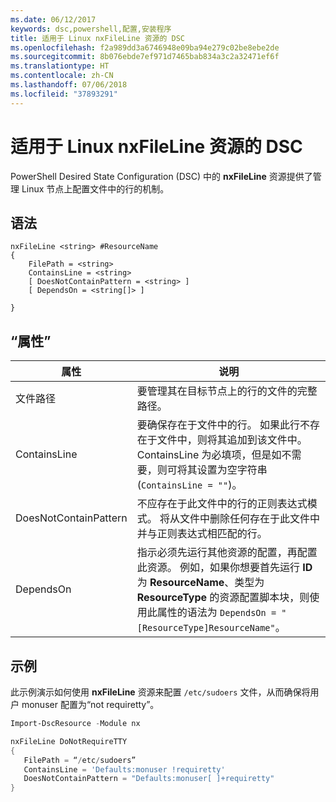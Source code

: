 ```yaml
---
ms.date: 06/12/2017
keywords: dsc,powershell,配置,安装程序
title: 适用于 Linux nxFileLine 资源的 DSC
ms.openlocfilehash: f2a989dd3a6746948e09ba94e279c02be8ebe2de
ms.sourcegitcommit: 8b076ebde7ef971d7465bab834a3c2a32471ef6f
ms.translationtype: HT
ms.contentlocale: zh-CN
ms.lasthandoff: 07/06/2018
ms.locfileid: "37893291"
---
```

# <a name="dsc-for-linux-nxfileline-resource"></a>适用于 Linux nxFileLine 资源的 DSC

PowerShell Desired State Configuration (DSC) 中的 **nxFileLine** 资源提供了管理 Linux 节点上配置文件中的行的机制。

## <a name="syntax"></a>语法

```
nxFileLine <string> #ResourceName
{
    FilePath = <string>
    ContainsLine = <string>
    [ DoesNotContainPattern = <string> ]
    [ DependsOn = <string[]> ]

}
```

## <a name="properties"></a>“属性”

|  属性 |  说明 |
|---|---|
| 文件路径| 要管理其在目标节点上的行的文件的完整路径。|
| ContainsLine| 要确保存在于文件中的行。 如果此行不存在于文件中，则将其追加到该文件中。 ContainsLine 为必填项，但是如不需要，则可将其设置为空字符串 (`ContainsLine = ""`)。|
| DoesNotContainPattern| 不应存在于此文件中的行的正则表达式模式。 将从文件中删除任何存在于此文件中并与正则表达式相匹配的行。|
| DependsOn | 指示必须先运行其他资源的配置，再配置此资源。 例如，如果你想要首先运行 **ID** 为 **ResourceName**、类型为 **ResourceType** 的资源配置脚本块，则使用此属性的语法为 `DependsOn = "[ResourceType]ResourceName"`。|

## <a name="example"></a>示例

此示例演示如何使用 **nxFileLine** 资源来配置 `/etc/sudoers` 文件，从而确保将用户 monuser 配置为“not requiretty”。

```powershell
Import-DscResource -Module nx

nxFileLine DoNotRequireTTY
{
   FilePath = “/etc/sudoers”
   ContainsLine = 'Defaults:monuser !requiretty'
   DoesNotContainPattern = "Defaults:monuser[ ]+requiretty"
}
```